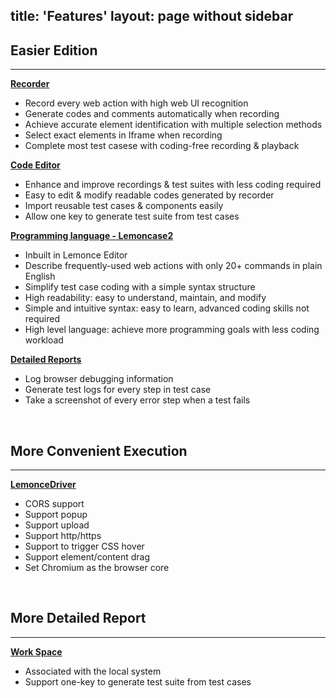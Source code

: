 title: 'Features'
layout: page without sidebar
---
## Easier Edition  
---

[**Recorder**]()
- Record every web action with high web UI recognition  
- Generate codes and comments automatically when recording
- Achieve accurate element identification with multiple selection methods
- Select exact elements in Iframe when recording
- Complete most test casese with coding-free recording & playback


[**Code Editor**]()
- Enhance and improve recordings & test suites with less coding required
- Easy to edit & modify readable codes generated by recorder
- Import reusable test cases & components easily
- Allow one key to generate test suite from test cases 


[**Programming language - Lemoncase2**](/docs/Lemoncase2/Index.html)
- Inbuilt in Lemonce Editor
- Describe frequently-used web actions with only 20+ commands in plain English
- Simplify test case coding with a simple syntax structure
- High readability: easy to understand, maintain, and modify
- Simple and intuitive syntax: easy to learn, advanced coding skills not required
- High level language: achieve more programming goals with less coding workload


[**Detailed Reports**]()
- Log browser debugging information
- Generate test logs for every step in test case
- Take a screenshot of every error step when a test fails
<br>

## More Convenient Execution
---

[**LemonceDriver**]()
- CORS support
- Support popup
- Support upload
- Support http/https
- Support to trigger CSS hover
- Support element/content drag
- Set Chromium as the browser core
<br>

## More Detailed Report
---

[**Work Space**]()
- Associated with the local system
- Support one-key to generate test suite from test cases
